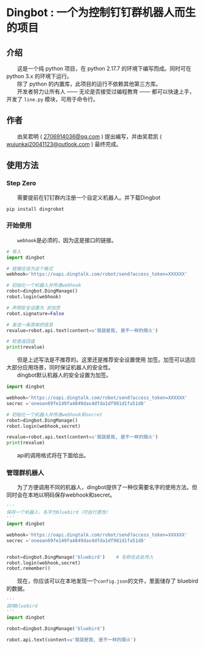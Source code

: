 # Dingbot  :  一个为控制钉钉群机器人而生的项目
## 介绍
　　这是一个纯 python 项目，在 python 2.17.7 的环境下编写而成。同时可在 python 3.x 的环境下运行。  
　　除了 python 的内置库，此项目的运行不依赖其他第三方库。  
　　开发者努力让所有人 —— 无论是否接受过编程教育 —— 都可以快速上手，开发了 `line.py` 模块，可用于命令行。
## 作者
　　由吴君明 ( 2706914036@qq.com ) 提出编写，并由吴君凯 ( wujunkai20041123@outlook.com ) 最终完成。
## 使用方法
### Step Zero
　　需要提前在钉钉群内注册一个自定义机器人。并下载Dingbot  
```
pip install dingrobot
```
### 开始使用
　　`webhook`是必须的，因为这是接口的链接。  
```python
# 导入
import dingbot

# 链接应该为这个格式
webhook='https://oapi.dingtalk.com/robot/send?access_token=XXXXXX'

# 初始化一个机器人并传递webhook
robot=dingbot.DingManage()
robot.login(webhook)

# 声明安全设置为 非加签
robot.signature=False

# 发送一条简单的信息
revalue=robot.api.text(content=u'我就是我, 是不一样的烟火')

# 检查返回值
print(revalue)
```
　　但是上述写法是不推荐的。这里还是推荐安全设置使用 加签。加签可以适应大部分应用场景，同时保证机器人的安全性。  
　　dingbot默认机器人的安全设置为加签。
```python
import dingbot

webhook='https://oapi.dingtalk.com/robot/send?access_token=XXXXXX'
secrec ='oneoan69fe149fa4849das4dfda1df981d1fa51d8'

# 初始化一个机器人并传递webhook和secret
robot=dingbot.DingManage()
robot.login(webhook,secret)

revalue=robot.api.text(content=u'我就是我, 是不一样的烟火')
print(revalue)
```
　　api的调用格式将在下面给出。
### 管理群机器人
　　为了方便调用不同的机器人，dingbot提供了一种仅需要名字的使用方法。但同时会在本地以明码保存webhook和secret。
```python
'''
保存一个机器人，名字为bluebird（可自行更改）
'''
import dingbot

webhook='https://oapi.dingtalk.com/robot/send?access_token=XXXXXX'
secrec ='oneoan69fe149fa4849das4dfda1df981d1fa51d8'


robot=dingbot.DingManage('bluebird')    # 名称在此处传入
robot.login(webhook,secret)
robot.remember()
```
　　现在，你应该可以在本地发现一个`config.json`的文件，里面储存了 bluebird 的数据。
```python
'''
调用bluebird
'''
import dingbot

robot=dingbot.DingManage('bluebird')

robot.api.text(content=u'我就是我, 是不一样的烟火')
```
